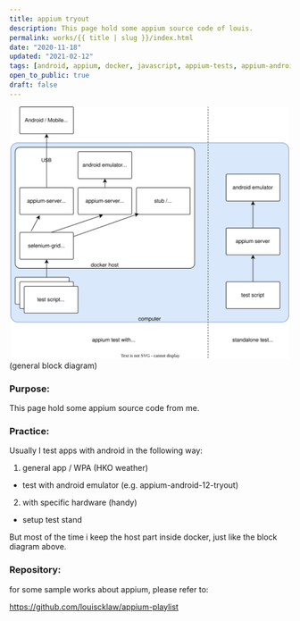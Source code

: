 ```yaml
---
title: appium tryout
description: This page hold some appium source code of louis.
permalink: works/{{ title | slug }}/index.html
date: "2020-11-18"
updated: "2021-02-12"
tags: [android, appium, docker, javascript, appium-tests, appium-android, testing]
open_to_public: true
draft: false
---
```


<div style="display: flex; flex-direction: row; justify-content: center;">
  <a  href="./test_stand.svg" data-lightbox="example-1">
    <img style="max-width: 500px; background-color: gold;"  src="./test_stand.svg" alt="image-1" />
  </a>
</div>

<div class="image-explain text-align-center" >
  (general block diagram)
</div>


### Purpose:

This page hold some appium source code from me.

### Practice:

Usually I test apps with android in the following way:

1. general app / WPA (HKO weather)

- test with android emulator (e.g. appium-android-12-tryout)

2. with specific hardware (handy)

- setup test stand 


But most of the time i keep the host part inside docker, just like the block diagram above.


### Repository:

for some sample works about appium, please refer to:

<a href="https://github.com/louiscklaw/appium-playlist" target="_blank">
  https://github.com/louiscklaw/appium-playlist
</a>